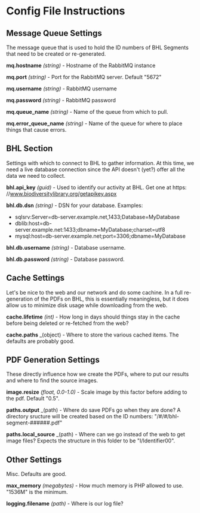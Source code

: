 # Config File Instructions

## Message Queue Settings

The message queue that is used to hold the ID numbers of BHL Segments that need to be created or re-generated.

**mq.hostname** _(string)_ - Hostname of the RabbitMQ instance

**mq.port** _(string)_ - Port for the RabbitMQ server. Default "5672"

**mq.username** _(string)_ - RabbitMQ username

**mq.password** _(string)_ - RabbitMQ password

**mq.queue_name** _(string)_ - Name of the queue from which to pull.

**mq.error_queue_name** _(string)_ - Name of the queue for where to place things that cause errors.

## BHL Section

Settings with which to connect to BHL to gather information. At this time, we need a live database connection since the API doesn't (yet?) offer all the data we need to collect.

**bhl.api_key** _(guid)_ - Used to identify our activity at BHL. Get one at https: //www.biodiversitylibrary.org/getapikey.aspx

**bhl.db.dsn** _(string)_ - DSN for your database. Examples:

* sqlsrv:Server=db-server.example.net,1433;Database=MyDatabase
* dblib:host=db-server.example.net:1433;dbname=MyDatabase;charset=utf8
* mysql:host=db-server.example.net;port=3306;dbname=MyDatabase

**bhl.db.username** _(string)_ - Database username.

**bhl.db.password** _(string)_ - Database password.

## Cache Settings

Let's be nice to the web and our network and do some cachine. In a full re-generation of the PDFs on BHL, this is essentially meaningless, but it does allow us to minimize disk usage while downloading from the web.

**cache.lifetime** _(int)_ - How long in days should things stay in the cache before being deleted or re-fetched from the web?

**cache.paths** _(object) - Where to store the various cached items. The defaults are probably good.

## PDF Generation Settings

These directly influence how we create the PDFs, where to put our results and where to find the source images.

**image.resize** _(float, 0.0-1.0)_ - Scale image by this factor before adding to the pdf. Default "0.5".

**paths.output** _(path) - Where do save PDFs go when they are done? A directory sructure will be created based on the ID numbers: "/#/#/bhl-segment-######.pdf"

**paths.local_source** _(path) - Where can we go instead of the web to get image files? Expects the structure in this folder to be "I/Identifier00".

## Other Settings

Misc. Defaults are good.

**max_memory** _(megabytes)_ - How much memory is PHP allowed to use. "1536M" is the minimum.

**logging.filename** _(path)_ - Where is our log file?